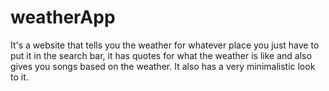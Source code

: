 # weatherApp
It's a website that tells you the weather for whatever place you just have to put it in the search bar, it has quotes for what the weather is like and also gives you songs based on the weather. It also has a very minimalistic look to it. 
